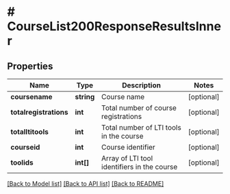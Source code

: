 # # CourseList200ResponseResultsInner

## Properties

Name | Type | Description | Notes
------------ | ------------- | ------------- | -------------
**coursename** | **string** | Course name | [optional]
**totalregistrations** | **int** | Total number of course registrations | [optional]
**totalltitools** | **int** | Total number of LTI tools in the course | [optional]
**courseid** | **int** | Course identifier | [optional]
**toolids** | **int[]** | Array of LTI tool identifiers in the course | [optional]

[[Back to Model list]](../../README.md#models) [[Back to API list]](../../README.md#endpoints) [[Back to README]](../../README.md)
